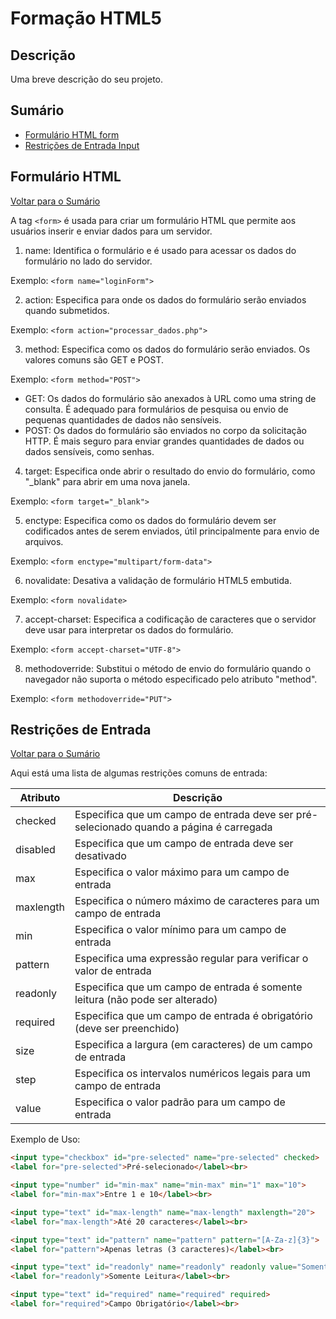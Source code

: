 # Formação HTML5

## Descrição
Uma breve descrição do seu projeto.

## Sumário
- [Formulário HTML form](#formulário-html)
- [Restrições de Entrada Input](#restrições-de-entrada)


## Formulário HTML
[Voltar para o Sumário](#sumário)

A tag `<form>` é usada para criar um formulário HTML que permite aos usuários inserir e enviar dados para um servidor.

1. name: Identifica o formulário e é usado para acessar os dados do formulário no lado do servidor.

Exemplo: `<form name="loginForm">`

2. action: Especifica para onde os dados do formulário serão enviados quando submetidos.

Exemplo: `<form action="processar_dados.php">`

3. method: Especifica como os dados do formulário serão enviados. Os valores comuns são GET e POST.

Exemplo: `<form method="POST">`
   - GET: Os dados do formulário são anexados à URL como uma string de consulta. É adequado para formulários de pesquisa ou envio de pequenas quantidades de dados não sensíveis.
   - POST: Os dados do formulário são enviados no corpo da solicitação HTTP. É mais seguro para enviar grandes quantidades de dados ou dados sensíveis, como senhas.

4. target: Especifica onde abrir o resultado do envio do formulário, como "_blank" para abrir em uma nova janela.

Exemplo: `<form target="_blank">`

5. enctype: Especifica como os dados do formulário devem ser codificados antes de serem enviados, útil principalmente para envio de arquivos.

Exemplo: `<form enctype="multipart/form-data">`

6. novalidate: Desativa a validação de formulário HTML5 embutida.

Exemplo: `<form novalidate>`

7. accept-charset: Especifica a codificação de caracteres que o servidor deve usar para interpretar os dados do formulário.

Exemplo: `<form accept-charset="UTF-8">`

8. methodoverride: Substitui o método de envio do formulário quando o navegador não suporta o método especificado pelo atributo "method".

Exemplo: `<form methodoverride="PUT">`

## Restrições de Entrada
[Voltar para o Sumário](#sumário)

Aqui está uma lista de algumas restrições comuns de entrada:

| Atributo  | Descrição                                                                                        |
|-----------|--------------------------------------------------------------------------------------------------|
| checked   | Especifica que um campo de entrada deve ser pré-selecionado quando a página é carregada         |
| disabled  | Especifica que um campo de entrada deve ser desativado                                           |
| max       | Especifica o valor máximo para um campo de entrada                                                |
| maxlength | Especifica o número máximo de caracteres para um campo de entrada                                 |
| min       | Especifica o valor mínimo para um campo de entrada                                                |
| pattern   | Especifica uma expressão regular para verificar o valor de entrada                                |
| readonly  | Especifica que um campo de entrada é somente leitura (não pode ser alterado)                     |
| required  | Especifica que um campo de entrada é obrigatório (deve ser preenchido)                           |
| size      | Especifica a largura (em caracteres) de um campo de entrada                                       |
| step      | Especifica os intervalos numéricos legais para um campo de entrada                                 |
| value     | Especifica o valor padrão para um campo de entrada                                                |

Exemplo de Uso:

```html
<input type="checkbox" id="pre-selected" name="pre-selected" checked>
<label for="pre-selected">Pré-selecionado</label><br>

<input type="number" id="min-max" name="min-max" min="1" max="10">
<label for="min-max">Entre 1 e 10</label><br>

<input type="text" id="max-length" name="max-length" maxlength="20">
<label for="max-length">Até 20 caracteres</label><br>

<input type="text" id="pattern" name="pattern" pattern="[A-Za-z]{3}">
<label for="pattern">Apenas letras (3 caracteres)</label><br>

<input type="text" id="readonly" name="readonly" readonly value="Somente Leitura">
<label for="readonly">Somente Leitura</label><br>

<input type="text" id="required" name="required" required>
<label for="required">Campo Obrigatório</label><br>
